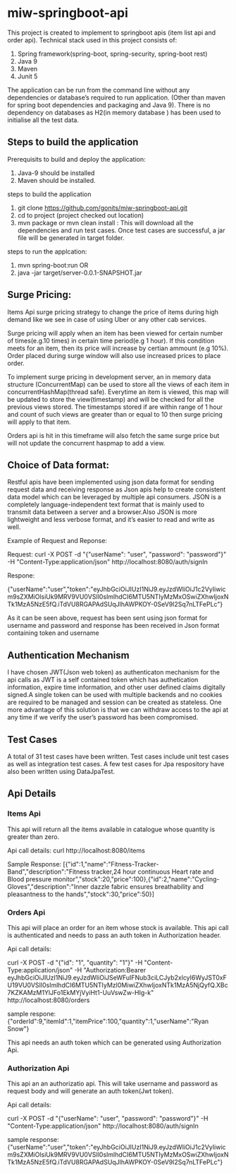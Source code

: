 # miw-springboot-api

This project is created to implement to springboot apis (item list api  and order api). 
Technical stack used in this project consists of:
1. Spring framework(spring-boot, spring-security, spring-boot rest)
2. Java 9
3. Maven
4. Junit 5

The application can be run from the command line without any
dependencies or database’s required to run application. (Other than maven for spring boot dependencies  and packaging and Java 9). There is no dependency on databases as H2(in memory database ) has been used to initialise all the test data.

## Steps to build the application

Prerequisits to build and deploy the application:
1. Java-9 should be installed
2. Maven should be installed.

steps to build the application

1. git clone https://github.com/gonits/miw-springboot-api.git
2. cd to project (project checked out location)
3. mvn package or mvn clean install : This will download all the dependencies and run test cases. Once test cases are successful, a jar file will be generated in target folder.

steps to run the applcation:

1. mvn spring-boot:run
 OR
1. java -jar target/server-0.0.1-SNAPSHOT.jar

## Surge Pricing:

Items Api surge pricing strategy to change the price of items during high demand like we see in case of using Uber or any other cab services.

Surge pricing will apply when an item has been viewed for certain number of times(e.g.10 times) in certain time period(e.g 1 hour). If this condition meets for an item, then its price will increase by certian ammount (e.g 10%). Order placed during surge window will also use increased prices to place order.

To implement surge pricing in development server, an in memory data structure (ConcurrentMap) can be used to store all the views of each item in concurrentHashMap(thread safe). Everytime an item is viewed, this map will be updated to store the view(timestamp) and will be checked for all the previous views stored. The timestamps stored if are within range of 1 hour and count of such views are greater than or equal to 10 then surge pricing will apply to that item.

Orders api is hit in this timeframe will also fetch the same surge price but will not update the concurrent haspmap to add a view.

## Choice of Data format:

Restful apis have been implemented using json data format for sending request data and receiving response as Json apis help to create consistent data model which can be leveraged by multiple api consumers.
JSON is a completely language-independent text format that is mainly used to transmit data between a server and a browser.Also JSON is more lightweight and less verbose format, and it’s easier to read and write as well.

Example of Request and Reponse:

Request: 
curl -X POST -d "{\"userName\": \"user\", \"password\": \"password\"}" -H "Content-Type:application/json" http://localhost:8080/auth/signIn

Respone:

{"userName":"user","token":"eyJhbGciOiJIUzI1NiJ9.eyJzdWIiOiJ1c2VyIiwicm9sZXMiOlsiUk9MRV9VU0VSIl0sImlhdCI6MTU5NTIyMzMxOSwiZXhwIjoxNTk1MzA5NzE5fQ.iTdVU8RGAPAdSUqJlhAWPKOY-0SeV9l2Sq7nLTFePLc"}

As it can be seen above, request has been sent using json format for username and password and response has been received in Json format containing token and username

## Authentication Mechanism
I have chosen JWT(Json web token) as authenticaton mechanism for the api calls as JWT is a self contained token which has authetication information, expire time information, and other user defined claims digitally signed.A single token can be used with multiple backends and no cookies are required to be managed and session can be created as stateless. One more advantage of this solution is that we can withdraw access to the api at any time if we verify the user’s password has been compromised.

## Test Cases

A total of 31 test cases have been written. Test cases include unit test cases as well as integration test cases. A few test cases for Jpa respository have also been written using DataJpaTest.

## Api Details

### Items Api

This api will return all the items available in catalogue whose quantity is greater than zero.

Api call details:
curl http://localhost:8080/items

Sample Response: [{"id":1,"name":"Fitness-Tracker-Band","description":"Fitness tracker,24 hour continuous Heart rate and Blood pressure monitor","stock":20,"price":100},{"id":2,"name":"Cycling-Gloves","description":"Inner dazzle fabric ensures breathability and pleasantness to the hands","stock":30,"price":50}]

### Orders Api

This api will place an order for an item whose stock is available. This api call is authenticated and needs to pass an auth token in Authorization header.

Api call details:

curl -X POST -d "{\"id\": \"1\", \"quantity\": \"1\"}" -H "Content-Type:application/json" -H "Authorization:Bearer eyJhbGciOiJIUzI1NiJ9.eyJzdWIiOiJSeWFuIFNub3ciLCJyb2xlcyI6WyJST0xFU19VU0VSIl0sImlhdCI6MTU5NTIyMzI0MiwiZXhwIjoxNTk1MzA5NjQyfQ.XBc7KZKAMzM1YlJFo1EkMYjVyiHt1-UuVswZw-HIg-k" http://localhost:8080/orders

sample respone: {"orderId":9,"itemId":1,"itemPrice":100,"quantity":1,"userName":"Ryan Snow"}

This api needs an auth token which can be generated using Authorization Api.

### Authorization Api

This api an an authorizatio api. This will take username and password as request body and will generate an auth token(Jwt token).

Api call details:

curl -X POST -d "{\"userName\": \"user\", \"password\": \"password\"}" -H "Content-Type:application/json" http://localhost:8080/auth/signIn

sample response:
{"userName":"user","token":"eyJhbGciOiJIUzI1NiJ9.eyJzdWIiOiJ1c2VyIiwicm9sZXMiOlsiUk9MRV9VU0VSIl0sImlhdCI6MTU5NTIyMzMxOSwiZXhwIjoxNTk1MzA5NzE5fQ.iTdVU8RGAPAdSUqJlhAWPKOY-0SeV9l2Sq7nLTFePLc"}









